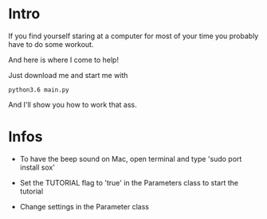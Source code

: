 # Intro

If you find yourself staring at a computer for most of your time you probably have to do some workout.

And here is where I come to help!

Just download me and start me with 

`python3.6 main.py`

And I'll show you how to work that ass.

# Infos

- To have the beep sound on Mac, open terminal and type
'sudo port install sox'

- Set the TUTORIAL flag to 'true' in the Parameters class to start the tutorial

- Change settings in the Parameter class